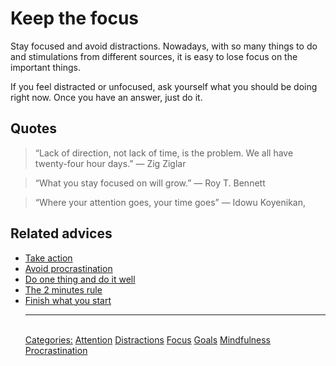 # Keep the focus

Stay focused and avoid distractions. Nowadays, with so many things to do and stimulations from different sources, it is easy to lose focus on the important things.

If you feel distracted or unfocused, ask yourself what you should be doing right now. Once you have an answer, just do it.

## Quotes

> “Lack of direction, not lack of time, is the problem. We all have twenty-four hour days.” ― Zig Ziglar

> “What you stay focused on will grow.” ― Roy T. Bennett

> “Where your attention goes, your time goes” ― Idowu Koyenikan,

## Related advices

- [Take action](Take%20action/index.md)
- [Avoid procrastination](Avoid%20procrastinating/index.md)
- [Do one thing and do it well](Do%20one%20thing%20and%20do%20it%20well/index.md)
- [The 2 minutes rule](The%202%20minutes%20rule/index.md)
- [Finish what you start](Finish%20what%20you%20start/index.md)<hr/><br/>[Categories:](Categories/index.md) [Attention](Categories/Attention.md) [Distractions](Categories/Distractions.md) [Focus](Categories/Focus.md) [Goals](Categories/Goals.md) [Mindfulness](Categories/Mindfulness.md) [Procrastination](Categories/Procrastination.md)